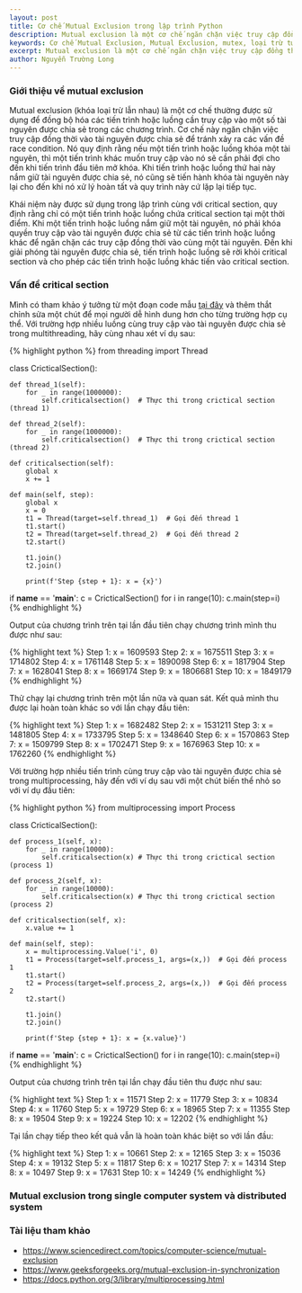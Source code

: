 ```yaml
---
layout: post
title: Cơ chế Mutual Exclusion trong lập trình Python
description: Mutual exclusion là một cơ chế ngăn chặn việc truy cập đồng thời vào tài nguyên được chia sẻ. Khái niệm này được sử dụng trong lập trình đồng thời cùng với critical section, quy định rằng chỉ có một tiến trình hoặc luồng chứa critical section tại một thời điểm.
keywords: Cơ chế Mutual Exclusion, Mutual Exclusion, mutex, loại trừ tương hỗ, khóa loại trừ lẫn nhau, lập trình Python, Python, lập trình đồng thời, lập trình đa luồng, lập trình multithreading, multiprocessing python, critical section
excerpt: Mutual exclusion là một cơ chế ngăn chặn việc truy cập đồng thời vào tài nguyên được chia sẻ. Khái niệm này được sử dụng trong lập trình đồng thời cùng với critical section, quy định rằng chỉ có một tiến trình hoặc luồng chứa critical section tại một thời điểm.
author: Nguyễn Trường Long
---
```


### Giới thiệu về mutual exclusion

Mutual exclusion (khóa loại trừ lẫn nhau) là một cơ chế thường được sử dụng để đồng bộ hóa các tiến trình hoặc luồng cần truy cập vào một số tài nguyên được chia sẻ trong các chương trình. Cơ chế này ngăn chặn việc truy cập đồng thời vào tài nguyên được chia sẻ để tránh xảy ra các vấn đề race condition. Nó quy định rằng nếu một tiến trình hoặc luồng khóa một tài nguyên, thì một tiến trình khác muốn truy cập vào nó sẽ cần phải đợi cho đến khi tiến trình đầu tiên mở khóa. Khi tiến trình hoặc luồng thứ hai này nắm giữ tài nguyên được chia sẻ, nó cũng sẽ tiến hành khóa tài nguyên này lại cho đến khi nó xử lý hoàn tất và quy trình này cứ lặp lại tiếp tục.

Khái niệm này được sử dụng trong lập trình cùng với critical section, quy định rằng chỉ có một tiến trình hoặc luồng chứa critical section tại một thời điểm. Khi một tiến trình hoặc luồng nắm giữ một tài nguyên, nó phải khóa quyền truy cập vào tài nguyên được chia sẻ từ các tiến trình hoặc luồng khác để ngăn chặn các truy cập đồng thời vào cùng một tài nguyên. Đến khi giải phóng tài nguyên được chia sẻ, tiến trình hoặc luồng sẽ rời khỏi critical section và cho phép các tiến trình hoặc luồng khác tiến vào critical section.

### Vấn đề critical section

Mình có tham khảo ý tưởng từ một đoạn code mẫu <a href="https://cppsecrets.com/users/120612197115104981111171149751485164103109971051084699111109/Python-Implementation-of-Mutual-Exclusion-with-semaphore.php" target="_blank">tại đây</a> và thêm thắt chỉnh sửa một chút để mọi người dễ hình dung hơn cho từng trường hợp cụ thể. Với trường hợp nhiều luồng cùng truy cập vào tài nguyên được chia sẻ trong multithreading, hãy cùng nhau xét ví dụ sau:

{% highlight python %}
from threading import Thread

class CricticalSection():

    def thread_1(self):
        for _ in range(1000000):
            self.criticalsection()  # Thực thi trong crictical section (thread 1)

    def thread_2(self):
        for _ in range(1000000):
            self.criticalsection()  # Thực thi trong crictical section (thread 2)

    def criticalsection(self):
        global x
        x += 1

    def main(self, step):
        global x
        x = 0
        t1 = Thread(target=self.thread_1)  # Gọi đến thread 1
        t1.start()
        t2 = Thread(target=self.thread_2)  # Gọi đến thread 2
        t2.start()

        t1.join()
        t2.join()

        print(f'Step {step + 1}: x = {x}')

if __name__ == '__main__':
    c = CricticalSection()
    for i in range(10):
        c.main(step=i)
{% endhighlight %}

Output của chương trình trên tại lần đầu tiên chạy chương trình mình thu được như sau:

{% highlight text %}
Step 1: x = 1609593
Step 2: x = 1675511
Step 3: x = 1714802
Step 4: x = 1761148
Step 5: x = 1890098
Step 6: x = 1817904
Step 7: x = 1628041
Step 8: x = 1669174
Step 9: x = 1806681
Step 10: x = 1849179
{% endhighlight %}

Thử chạy lại chương trình trên một lần nữa và quan sát. Kết quả mình thu được lại hoàn toàn khác so với lần chạy đầu tiên:

{% highlight text %}
Step 1: x = 1682482
Step 2: x = 1531211
Step 3: x = 1481805
Step 4: x = 1733795
Step 5: x = 1348640
Step 6: x = 1570863
Step 7: x = 1509799
Step 8: x = 1702471
Step 9: x = 1676963
Step 10: x = 1762260
{% endhighlight %}

Với trường hợp nhiều tiến trình cùng truy cập vào tài nguyên được chia sẻ trong multiprocessing, hãy đến với ví dụ sau với một chút biến thể nhỏ so với ví dụ đầu tiên:

{% highlight python %}
from multiprocessing import Process

class CricticalSection():

    def process_1(self, x):
        for _ in range(10000):
            self.criticalsection(x) # Thực thi trong crictical section (process 1)

    def process_2(self, x):
        for _ in range(10000):
            self.criticalsection(x) # Thực thi trong crictical section (process 2)

    def criticalsection(self, x):
        x.value += 1

    def main(self, step):
        x = multiprocessing.Value('i', 0)
        t1 = Process(target=self.process_1, args=(x,))  # Gọi đến process 1
        t1.start()
        t2 = Process(target=self.process_2, args=(x,))  # Gọi đến process 2
        t2.start()

        t1.join()
        t2.join()

        print(f'Step {step + 1}: x = {x.value}')


if __name__ == '__main__':
    c = CricticalSection()
    for i in range(10):
        c.main(step=i)
{% endhighlight %}

Output của chương trình trên tại lần chạy đầu tiên thu được như sau:

{% highlight text %}
Step 1: x = 11571
Step 2: x = 11779
Step 3: x = 10834
Step 4: x = 11760
Step 5: x = 19729
Step 6: x = 18965
Step 7: x = 11355
Step 8: x = 19504
Step 9: x = 19224
Step 10: x = 12202
{% endhighlight %}

Tại lần chạy tiếp theo kết quả vẫn là hoàn toàn khác biệt so với lần đầu:

{% highlight text %}
Step 1: x = 10661
Step 2: x = 12165
Step 3: x = 15036
Step 4: x = 19132
Step 5: x = 11817
Step 6: x = 10217
Step 7: x = 14314
Step 8: x = 10497
Step 9: x = 17631
Step 10: x = 14249
{% endhighlight %}

### Mutual exclusion trong single computer system và distributed system

### Tài liệu tham khảo

* <a href="https://www.sciencedirect.com/topics/computer-science/mutual-exclusion" target="_blank">https://www.sciencedirect.com/topics/computer-science/mutual-exclusion</a>
* <a href="https://www.geeksforgeeks.org/mutual-exclusion-in-synchronization" target="_blank">https://www.geeksforgeeks.org/mutual-exclusion-in-synchronization</a>
* <a href="https://docs.python.org/3/library/multiprocessing.html" target="_blank">https://docs.python.org/3/library/multiprocessing.html</a>

